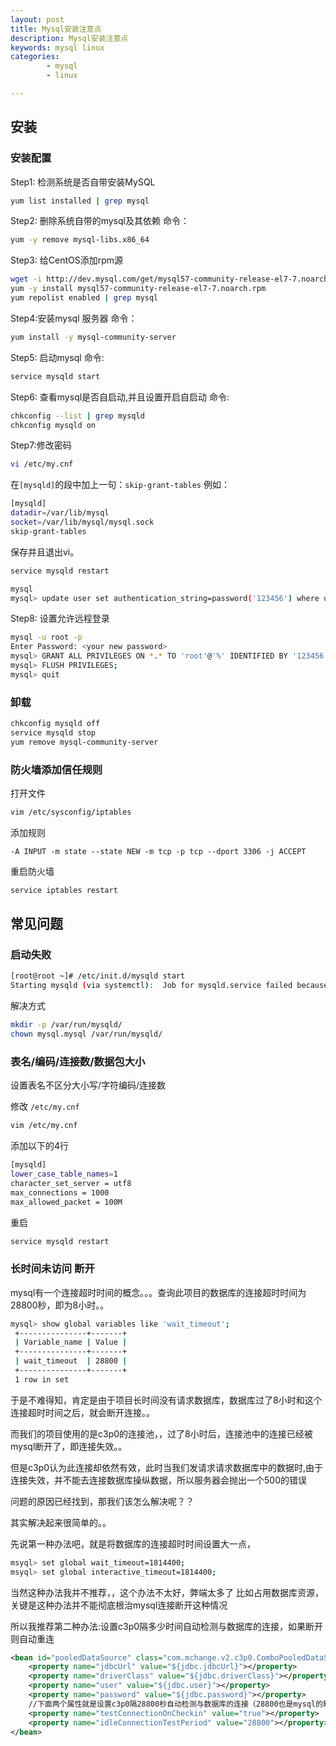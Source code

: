 ```yaml
---
layout: post
title: Mysql安装注意点
description: Mysql安装注意点
keywords: mysql linux
categories: 
        - mysql
        - linux

---
```




## 安装

### 安装配置

Step1: 检测系统是否自带安装MySQL

```bash
yum list installed | grep mysql
```

Step2: 删除系统自带的mysql及其依赖 命令：

```bash
yum -y remove mysql-libs.x86_64
```

Step3: 给CentOS添加rpm源

```bash
wget -i http://dev.mysql.com/get/mysql57-community-release-el7-7.noarch.rpm
yum -y install mysql57-community-release-el7-7.noarch.rpm
yum repolist enabled | grep mysql
```

Step4:安装mysql 服务器 命令：

```bash
yum install -y mysql-community-server
```

Step5: 启动mysql 命令:

```bash
service mysqld start
```

Step6: 查看mysql是否自启动,并且设置开启自启动 命令:

```bash
chkconfig --list | grep mysqld
chkconfig mysqld on
```
Step7:修改密码

```bash
vi /etc/my.cnf
```

在`[mysqld]`的段中加上一句：`skip-grant-tables`
例如：

```bash
[mysqld]
datadir=/var/lib/mysql
socket=/var/lib/mysql/mysql.sock
skip-grant-tables
```

保存并且退出vi。

```bash
service mysqld restart

mysql
mysql> update user set authentication_string=password('123456') where user='root';
```

Step8: 设置允许远程登录 

```bash
mysql -u root -p   
Enter Password: <your new password>   
mysql> GRANT ALL PRIVILEGES ON *.* TO 'root'@'%' IDENTIFIED BY '123456' WITH GRANT OPTION;   
mysql> FLUSH PRIVILEGES; 
mysql> quit
```

### 卸载

```bash
chkconfig mysqld off
service mysqld stop
yum remove mysql-community-server
```



### 防火墙添加信任规则

打开文件

```bash
vim /etc/sysconfig/iptables
```

添加规则

```basic
-A INPUT -m state --state NEW -m tcp -p tcp --dport 3306 -j ACCEPT
```

重启防火墙

```bash
service iptables restart 
```

## 常见问题

### 启动失败

```bash
[root@root ~]# /etc/init.d/mysqld start
Starting mysqld (via systemctl):  Job for mysqld.service failed because the control process exited with error code. See "systemctl status mysqld.service" and "journalctl -xe" for details.
```

解决方式

```bash
mkdir -p /var/run/mysqld/
chown mysql.mysql /var/run/mysqld/
```

### 表名/编码/连接数/数据包大小

设置表名不区分大小写/字符编码/连接数

修改 `/etc/my.cnf`  

```bash
vim /etc/my.cnf
```

添加以下的4行

```bash
[mysqld]
lower_case_table_names=1
character_set_server = utf8
max_connections = 1000
max_allowed_packet = 100M
```

重启  

```bash
service mysqld restart
```



### 长时间未访问 断开

mysql有一个连接超时时间的概念。。。查询此项目的数据库的连接超时时间为28800秒，即为8小时。。

```bash
mysql> show global variables like 'wait_timeout';
 +---------------+-------+
 | Variable_name | Value |
 +---------------+-------+
 | wait_timeout  | 28800 |
 +---------------+-------+
 1 row in set
```



于是不难得知，肯定是由于项目长时间没有请求数据库，数据库过了8小时和这个连接超时时间之后，就会断开连接。。

而我们的项目使用的是c3p0的连接池，，过了8小时后，连接池中的连接已经被mysql断开了，即连接失效。。

但是c3p0认为此连接却依然有效，此时当我们发请求请求数据库中的数据时,由于连接失效，并不能去连接数据库操纵数据，所以服务器会抛出一个500的错误

问题的原因已经找到，那我们该怎么解决呢？？

其实解决起来很简单的。。

先说第一种办法吧，就是将数据库的连接超时时间设置大一点，

```bash
msyql> set global wait_timeout=1814400;
msyql> set global interactive_timeout=1814400;
```

当然这种办法我并不推荐，，这个办法不太好，弊端太多了 比如占用数据库资源，关键是这种办法并不能彻底根治mysql连接断开这种情况

所以我推荐第二种办法:设置c3p0隔多少时间自动检测与数据库的连接，如果断开则自动重连

```xml
<bean id="pooledDataSource" class="com.mchange.v2.c3p0.ComboPooledDataSource">  
    <property name="jdbcUrl" value="${jdbc.jdbcUrl}"></property>  
    <property name="driverClass" value="${jdbc.driverClass}"></property>  
    <property name="user" value="${jdbc.user}"></property>  
    <property name="password" value="${jdbc.password}"></property>  
	//下面两个属性就是设置c3p0隔28800秒自动检测与数据库的连接（28800也是mysql的默认的连接超时时间）  
    <property name="testConnectionOnCheckin" value="true"></property>  
    <property name="idleConnectionTestPeriod" value="28800"></property>  
</bean> 
```

